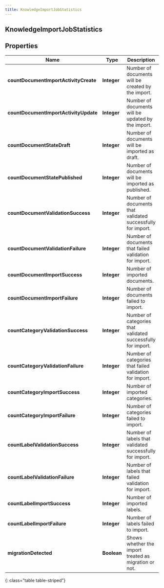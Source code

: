 ```yaml
---
title: KnowledgeImportJobStatistics
---
```

## KnowledgeImportJobStatistics


## Properties

| Name | Type | Description | Notes |
| ------------ | ------------- | ------------- | ------------- |
| **countDocumentImportActivityCreate** | <!----><!---->**Integer**<!----> | Number of documents will be created by the import. |  [optional] |
| **countDocumentImportActivityUpdate** | <!----><!---->**Integer**<!----> | Number of documents will be updated by the import. |  [optional] |
| **countDocumentStateDraft** | <!----><!---->**Integer**<!----> | Number of documents will be imported as draft. |  [optional] |
| **countDocumentStatePublished** | <!----><!---->**Integer**<!----> | Number of documents will be imported as published. |  [optional] |
| **countDocumentValidationSuccess** | <!----><!---->**Integer**<!----> | Number of documents that validated successfully for import. |  [optional] |
| **countDocumentValidationFailure** | <!----><!---->**Integer**<!----> | Number of documents that failed validation for import. |  [optional] |
| **countDocumentImportSuccess** | <!----><!---->**Integer**<!----> | Number of imported documents. |  [optional] |
| **countDocumentImportFailure** | <!----><!---->**Integer**<!----> | Number of documents failed to import. |  [optional] |
| **countCategoryValidationSuccess** | <!----><!---->**Integer**<!----> | Number of categories that validated successfully for import. |  [optional] |
| **countCategoryValidationFailure** | <!----><!---->**Integer**<!----> | Number of categories that failed validation for import. |  [optional] |
| **countCategoryImportSuccess** | <!----><!---->**Integer**<!----> | Number of imported categories. |  [optional] |
| **countCategoryImportFailure** | <!----><!---->**Integer**<!----> | Number of categories failed to import. |  [optional] |
| **countLabelValidationSuccess** | <!----><!---->**Integer**<!----> | Number of labels that validated successfully for import. |  [optional] |
| **countLabelValidationFailure** | <!----><!---->**Integer**<!----> | Number of labels that failed validation for import. |  [optional] |
| **countLabelImportSuccess** | <!----><!---->**Integer**<!----> | Number of imported labels. |  [optional] |
| **countLabelImportFailure** | <!----><!---->**Integer**<!----> | Number of labels failed to import. |  [optional] |
| **migrationDetected** | <!----><!---->**Boolean**<!----> | Shows whether the import treated as migration or not. |  [optional] |
{: class="table table-striped"}



